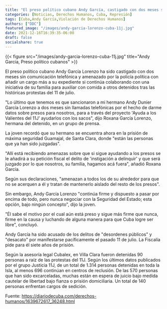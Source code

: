 ```yaml
---
title: "El preso político cubano Andy García, castigado con dos meses sin llamadas telefónicas"
categories: [Noticias, Derechos Humanos, Cuba, Represión]
tags: [Cuba,Andy García,Violación de Derechos Humanos]
authors: ["DDC"]
featured_image: "/images/andy-garcia-lorenzo-cuba-11j.jpg"
date: 2021-12-16T16:39:35-06:00
draft: false
socialshare: true
---
```

{{< figure src="/images/andy-garcia-lorenzo-cuba-11j.jpg" title="Andy Garcia, Preso político cubanos" >}}

El preso político cubano Andy García Lorenzo ha sido castigado con dos meses sin comunicación telefónica y amenazado por la policía política con añadir un cargo más a su expediente si continúa colaborando con una iniciativa de su familia para auxiliar con comida a otros detenidos tras las históricas protestas del 11 de julio.

"Lo último que tenemos es que sancionaron a mi hermano Andy Dunier García Lorenzo a dos meses sin llamadas telefónicas por el hecho de darme datos sobre presos para nosotros, para a través del proyecto 'Ayuda a los Valientes del 11J' ayudarlos con los sacos", dijo Roxana García Lorenzo, hermana del detenido, en un grupo de prensa.

La joven recordó que su hermano se encuentra ahora en la prisión de máxima seguridad Guamajal, de Santa Clara, donde "están las personas que ya han sido juzgadas".

"Allí está recibiendo amenazas sobre que si sigue ayudando a los presos se le añadirá a su petición fiscal el delito de 'instigación a delinquir' y que será juzgado por lo que nosotros, su familia, hagamos acá fuera", añadió Roxana García.

Según sus declaraciones, "amenazan a todos los de su alrededor para que no se acerquen a él y tratan de mantenerlo aislado del resto de los presos".

Sin embargo, Andy García Lorenzo "continúa firme y dispuesto a pasar por encima de todo, pero nunca negociar con la Seguridad del Estado; esta opción, bajo ningún concepto", dijo la joven.

"Él sabe el motivo por el cual aún está preso y sigue más firme que nunca, firme en la causa y luchando de alguna manera para que Cuba logre ser libre", concluyó.

Andy García ha sido acusado de los delitos de "desordenes públicos" y "desacato" por manifestarse pacíficamente el pasado 11 de julio. La Fiscalía pide para él siete años de prisión.

Según la asesoría legal Cubalex, en Villa Clara fueron detenidas 90 personas a raíz de las protestas del 11J. Según los últimos datos publicados por el grupo Justicia 11J, de un total de 1.314 personas detenidas en toda la Isla, al menos 696 continúan en centros de reclusión. De las 570 personas que han sido excarceladas, muchas están en espera de juicio bajo medida cautelar de libertad bajo fianza o prisión domiciliaria. Un total de 140 personas enfrentan cargos de sedición.



Fuente: https://diariodecuba.com/derechos-humanos/1639672617_36248.html